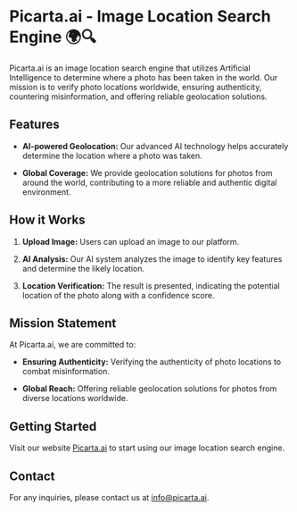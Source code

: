 # Picarta.ai - Image Location Search Engine 🌍🔍

Picarta.ai is an image location search engine that utilizes Artificial Intelligence to determine where a photo has been taken in the world. Our mission is to verify photo locations worldwide, ensuring authenticity, countering misinformation, and offering reliable geolocation solutions.

## Features

- **AI-powered Geolocation:** Our advanced AI technology helps accurately determine the location where a photo was taken.

- **Global Coverage:** We provide geolocation solutions for photos from around the world, contributing to a more reliable and authentic digital environment.

## How it Works

1. **Upload Image:** Users can upload an image to our platform.

2. **AI Analysis:** Our AI system analyzes the image to identify key features and determine the likely location.

3. **Location Verification:** The result is presented, indicating the potential location of the photo along with a confidence score.

## Mission Statement

At Picarta.ai, we are committed to:

- **Ensuring Authenticity:** Verifying the authenticity of photo locations to combat misinformation.

- **Global Reach:** Offering reliable geolocation solutions for photos from diverse locations worldwide.

## Getting Started

Visit our website [Picarta.ai](https://picarta.ai) to start using our image location search engine.

## Contact

For any inquiries, please contact us at [info@picarta.ai](mailto:info@picarta.ai).

<!---
PicartaAI/PicartaAI is a ✨ special ✨ repository because its `README.md` (this file) appears on your GitHub profile.
You can click the Preview link to take a look at your changes.
--->

